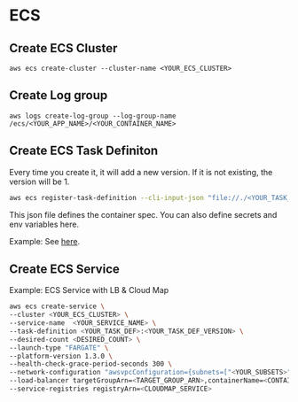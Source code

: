 # ECS

## Create ECS Cluster

```
aws ecs create-cluster --cluster-name <YOUR_ECS_CLUSTER>
```

## Create Log group

```
aws logs create-log-group --log-group-name /ecs/<YOUR_APP_NAME>/<YOUR_CONTAINER_NAME>
```

## Create ECS Task Definiton

Every time you create it, it will add a new version. If it is not existing, the version will be 1. 

```bash
aws ecs register-task-definition --cli-input-json "file://./<YOUR_TASK_DEF_NAME>.json"
```

This json file defines the container spec. You can also define secrets and env variables here. 

Example: See [here](https://github.com/wingkwong/aws-playground/blob/master/container/ecs/task-definition-sample.json).

## Create ECS Service

Example: ECS Service with LB & Cloud Map

```bash
aws ecs create-service \
--cluster <YOUR_ECS_CLUSTER> \
--service-name  <YOUR_SERVICE_NAME> \
--task-definition <YOUR_TASK_DEF>:<YOUR_TASK_DEF_VERSION> \
--desired-count <DESIRED_COUNT> \
--launch-type "FARGATE" \
--platform-version 1.3.0 \
--health-check-grace-period-seconds 300 \
--network-configuration "awsvpcConfiguration={subnets=["<YOUR_SUBSETS>"], securityGroups=["<YOUR_SECURITY_GROUPS>"], assignPublicIp=DISABLED}" \
--load-balancer targetGroupArn=<TARGET_GROUP_ARN>,containerName=<CONTAINER_NAME>,containerPort=<YOUR_CONTAINER_PORT> \
--service-registries registryArn=<CLOUDMAP_SERVICE>
```
